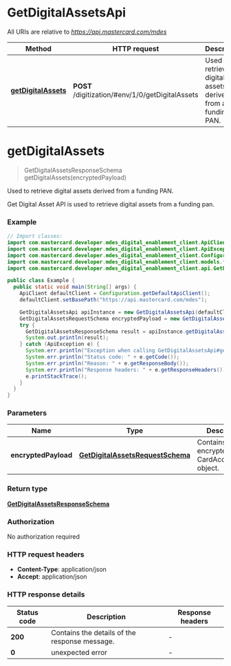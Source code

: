 # GetDigitalAssetsApi

All URIs are relative to *https://api.mastercard.com/mdes*

Method | HTTP request | Description
------------- | ------------- | -------------
[**getDigitalAssets**](GetDigitalAssetsApi.md#getDigitalAssets) | **POST** /digitization/#env/1/0/getDigitalAssets | Used to retrieve digital assets derived from a funding PAN.


<a name="getDigitalAssets"></a>
# **getDigitalAssets**
> GetDigitalAssetsResponseSchema getDigitalAssets(encryptedPayload)

Used to retrieve digital assets derived from a funding PAN.

Get Digital Asset API is used to retrieve digital assets from a funding pan.  

### Example
```java
// Import classes:
import com.mastercard.developer.mdes_digital_enablement_client.ApiClient;
import com.mastercard.developer.mdes_digital_enablement_client.ApiException;
import com.mastercard.developer.mdes_digital_enablement_client.Configuration;
import com.mastercard.developer.mdes_digital_enablement_client.models.*;
import com.mastercard.developer.mdes_digital_enablement_client.api.GetDigitalAssetsApi;

public class Example {
  public static void main(String[] args) {
    ApiClient defaultClient = Configuration.getDefaultApiClient();
    defaultClient.setBasePath("https://api.mastercard.com/mdes");

    GetDigitalAssetsApi apiInstance = new GetDigitalAssetsApi(defaultClient);
    GetDigitalAssetsRequestSchema encryptedPayload = new GetDigitalAssetsRequestSchema(); // GetDigitalAssetsRequestSchema | Contains an encrypted CardAccountData object. 
    try {
      GetDigitalAssetsResponseSchema result = apiInstance.getDigitalAssets(encryptedPayload);
      System.out.println(result);
    } catch (ApiException e) {
      System.err.println("Exception when calling GetDigitalAssetsApi#getDigitalAssets");
      System.err.println("Status code: " + e.getCode());
      System.err.println("Reason: " + e.getResponseBody());
      System.err.println("Response headers: " + e.getResponseHeaders());
      e.printStackTrace();
    }
  }
}
```

### Parameters

Name | Type | Description  | Notes
------------- | ------------- | ------------- | -------------
 **encryptedPayload** | [**GetDigitalAssetsRequestSchema**](GetDigitalAssetsRequestSchema.md)| Contains an encrypted CardAccountData object.  | [optional]

### Return type

[**GetDigitalAssetsResponseSchema**](GetDigitalAssetsResponseSchema.md)

### Authorization

No authorization required

### HTTP request headers

 - **Content-Type**: application/json
 - **Accept**: application/json

### HTTP response details
| Status code | Description | Response headers |
|-------------|-------------|------------------|
**200** | Contains the details of the response message.  |  -  |
**0** | unexpected error  |  -  |

